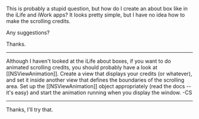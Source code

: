 This is probably a stupid question, but how do I create an about box like in the iLife and iWork apps? It looks pretty simple, but I have no idea how to make the scrolling credits.

Any suggestions?

Thanks.

----
Although I haven't looked at the iLife about boxes, if you want to do animated scrolling credits, you should probably have a look at [[NSViewAnimation]]. Create a view that displays your credits (or whatever), and set it inside another view that defines the boundaries of the scrolling area. Set up the [[NSViewAnimation]] object appropriately (read the docs -- it's easy) and start the animation running when you display the window. -CS

----

Thanks, I'll try that.